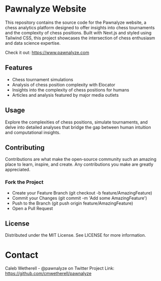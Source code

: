 # Pawnalyze Website

This repository contains the source code for the Pawnalyze website, a chess analytics platform designed to offer insights into chess tournaments and the complexity of chess positions. Built with Next.js and styled using Tailwind CSS, this project showcases the intersection of chess enthusiasm and data science expertise.

Check it out: https://www.pawnalyze.com

## Features

- Chess tournament simulations
- Analysis of chess position complexity with Elocator
- Insights into the complexity of chess positions for humans
- Articles and analysis featured by major media outlets


## Usage
Explore the complexities of chess positions, simulate tournaments, and delve into detailed analyses that bridge the gap between human intuition and computational insights.

## Contributing
Contributions are what make the open-source community such an amazing place to learn, inspire, and create. Any contributions you make are greatly appreciated.

### Fork the Project
- Create your Feature Branch (git checkout -b feature/AmazingFeature)
- Commit your Changes (git commit -m 'Add some AmazingFeature')
- Push to the Branch (git push origin feature/AmazingFeature)
- Open a Pull Request

## License
Distributed under the MIT License. See LICENSE for more information.

# Contact
Caleb Wetherell - @pawnalyze on Twitter
Project Link: https://github.com/cmwetherell/pawnalyze